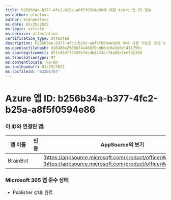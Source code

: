 ```yaml
---
title: b256b34a-b377-4fc2-b25a-a8f5f0594e86에 대한 Azure 앱 ID 정보
ms.author: elmalova
author: elenamalova
ms.date: 01/25/2022
ms.topic: article
ms.service: attestation
certification_type: attested
description: b256b34a-b377-4fc2-b25a-a8f5f0594e86에 대해 사용 가능한 모든 보안 및 규정 준수 정보입니다.
ms.openlocfilehash: d1648042900674e46070c9b6dc643e0ef411756c
ms.sourcegitcommit: d21e36dff2355b19cdb4433ec74ab9a1ee3b2180
ms.translationtype: MT
ms.contentlocale: ko-KR
ms.lasthandoff: 01/25/2022
ms.locfileid: "62205767"
---
```

# <a name="azure-app-id-b256b34a-b377-4fc2-b25a-a8f5f0594e86"></a>Azure 앱 ID: b256b34a-b377-4fc2-b25a-a8f5f0594e86


### <a name="apps-associated-with-this-id"></a>이 ID와 연결된 앱:
| **앱 이름** | **인증** | **AppSource의 보기** |
|--------------|---------------|-----------------------|
| [BrainBot](https://docs.microsoft.com/microsoft-365-app-certification/forward/WA104381981) |  | [https://appsource.microsoft.com/product/office/WA104381981](https://appsource.microsoft.com/product/office/WA104381981) |

### <a name="microsoft-365-app-compliance-status"></a>Microsoft 365 앱 준수 상태
- Publisher 상태: 완료
